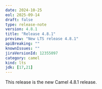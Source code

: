 ```yaml
---
date: 2024-10-25
eol: 2025-09-14
draft: false
type: release-note
version: 4.8.1
title: "Release 4.8.1"
preview: "New LTS release 4.8.1"
apiBreaking: ""
knownIssues: ""
jiraVersionId: 12355097
category: camel
kind: lts
jdk: [17,21]
---
```


This release is the new Camel 4.8.1 release.
